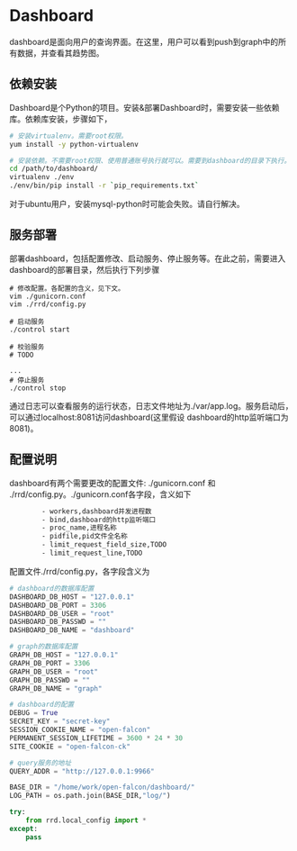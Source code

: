 # Dashboard
dashboard是面向用户的查询界面。在这里，用户可以看到push到graph中的所有数据，并查看其趋势图。

## 依赖安装

Dashboard是个Python的项目。安装&部署Dashboard时，需要安装一些依赖库。依赖库安装，步骤如下，

```bash
# 安装virtualenv。需要root权限。
yum install -y python-virtualenv

# 安装依赖。不需要root权限、使用普通账号执行就可以。需要到dashboard的目录下执行。
cd /path/to/dashboard/ 
virtualenv ./env
./env/bin/pip install -r `pip_requirements.txt`

```
对于ubuntu用户，安装mysql-python时可能会失败。请自行解决。


## 服务部署

部署dashboard，包括配置修改、启动服务、停止服务等。在此之前，需要进入dashboard的部署目录，然后执行下列步骤

```
# 修改配置。各配置的含义，见下文。
vim ./gunicorn.conf
vim ./rrd/config.py

# 启动服务
./control start

# 校验服务
# TODO

...
# 停止服务
./control stop

```
通过日志可以查看服务的运行状态，日志文件地址为./var/app.log。服务启动后，可以通过localhost:8081访问dashboard(这里假设 dashboard的http监听端口为8081)。


## 配置说明
dashboard有两个需要更改的配置文件: ./gunicorn.conf 和 ./rrd/config.py。./gunicorn.conf各字段，含义如下

```bash
		- workers,dashboard并发进程数
		- bind,dashboard的http监听端口
		- proc_name,进程名称
		- pidfile,pid文件全名称
		- limit_request_field_size,TODO
		- limit_request_line,TODO
```

配置文件./rrd/config.py，各字段含义为

```python
# dashboard的数据库配置
DASHBOARD_DB_HOST = "127.0.0.1"
DASHBOARD_DB_PORT = 3306
DASHBOARD_DB_USER = "root"
DASHBOARD_DB_PASSWD = ""
DASHBOARD_DB_NAME = "dashboard"

# graph的数据库配置
GRAPH_DB_HOST = "127.0.0.1"
GRAPH_DB_PORT = 3306
GRAPH_DB_USER = "root"
GRAPH_DB_PASSWD = ""
GRAPH_DB_NAME = "graph"

# dashboard的配置
DEBUG = True
SECRET_KEY = "secret-key"
SESSION_COOKIE_NAME = "open-falcon"
PERMANENT_SESSION_LIFETIME = 3600 * 24 * 30
SITE_COOKIE = "open-falcon-ck"

# query服务的地址
QUERY_ADDR = "http://127.0.0.1:9966"

BASE_DIR = "/home/work/open-falcon/dashboard/"
LOG_PATH = os.path.join(BASE_DIR,"log/")

try:
    from rrd.local_config import *
except:
    pass
```
